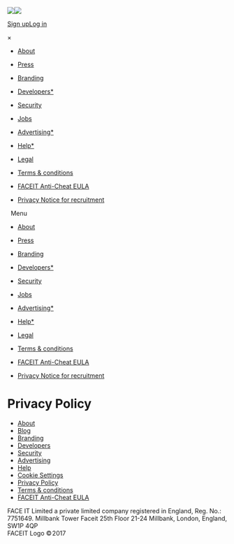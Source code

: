 [![](https://corporate.faceit.com/wp-content/themes/app-theme/assets/o/images/faceit-flat-logo.png)![](https://corporate.faceit.com/wp-content/themes/app-theme/assets/o/images/faceit-flat-pheasant.png)](https://corporate.faceit.com/ "FACEIT Corporate")

[Sign up](https://www.faceit.com/en/signup)[Log in](https://www.faceit.com/en/login)

×

* [About](https://corporate.faceit.com/)
* [Press](https://corporate.faceit.com/in-the-news/)
* [Branding](https://corporate.faceit.com/branding/)
* [Developers\*](https://developers.faceit.com/)
* [Security](https://corporate.faceit.com/security/)
* [Jobs](https://corporate.faceit.com/working-at-faceit/)
* [Advertising\*](https://advertise.faceit.com/)
* [Help\*](https://support.faceit.com/hc/en-us)
* [Legal](https://corporate.faceit.com/privacy/)

* [Terms & conditions](https://corporate.faceit.com/terms-conditions/)
* [FACEIT Anti-Cheat EULA](https://corporate.faceit.com/faceit-anti-cheat-software-end-user-licence-agreement/)
* [Privacy Notice for recruitment](https://corporate.faceit.com/privacy-notice-for-recruitment/)

  Menu

* [About](https://corporate.faceit.com/)
* [Press](https://corporate.faceit.com/in-the-news/)
* [Branding](https://corporate.faceit.com/branding/)
* [Developers\*](https://developers.faceit.com/)
* [Security](https://corporate.faceit.com/security/)
* [Jobs](https://corporate.faceit.com/working-at-faceit/)
* [Advertising\*](https://advertise.faceit.com/)
* [Help\*](https://support.faceit.com/hc/en-us)
* [Legal](https://corporate.faceit.com/privacy/)

* [Terms & conditions](https://corporate.faceit.com/terms-conditions/)
* [FACEIT Anti-Cheat EULA](https://corporate.faceit.com/faceit-anti-cheat-software-end-user-licence-agreement/)
* [Privacy Notice for recruitment](https://corporate.faceit.com/privacy-notice-for-recruitment/)

Privacy Policy
==============

* [About](https://corporate.faceit.com/)
* [Blog](https://blog.faceit.com/)
* [Branding](https://corporate.faceit.com/branding/)
* [Developers](https://developers.faceit.com/)
* [Security](https://corporate.faceit.com/security/)
* [Advertising](https://advertise.faceit.com/)
* [Help](https://support.faceit.com/hc/en-us)
* [Cookie Settings](https://corporate.faceit.com/cookie-policy/)
* [Privacy Policy](https://corporate.faceit.com/privacy/)
* [Terms & conditions](https://corporate.faceit.com/terms-conditions/)
* [FACEIT Anti-Cheat EULA](https://corporate.faceit.com/faceit-anti-cheat-software-end-user-licence-agreement/)

FACE IT Limited a private limited company registered in England, Reg. No.: 7751649. Millbank Tower Faceit 25th Floor 21-24 Millbank, London, England, SW1P 4QP  
FACEIT Logo © 2017